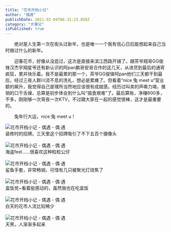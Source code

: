 ```yaml
---
title: "花市开档小记"
author: "偶遇"
publishDate: 2011-02-04T06:31:23.858Z
category: "大事记"
isPublished: true
---
```



<P style="TEXT-INDENT: 2em;"   ><WBR>绝对是人生第一次在街头过新年，也是唯一一个我有信心日后能想起来自己当时做过什么的新年。</P>
<P style="TEXT-INDENT: 2em;"   >迎春花市，好像从没逛过，这次是直接来滨江西路开铺了。跟茶爷翔哥GG俊锋汉杰宇翔星爷还有新认识的阿pan鹏哥安哥合作的这几天，从进货到最后的通宵疯狂，累并快乐着。我不是最累的那一个，茶爷GG俊锋阿pan他们三天都干到最后，经过三夜人群川流不息的洗礼，想必是累瘫了。但看着“nice 兔 meet u“营业额的飙升，我觉得自己是理所当然地应该很有成就感。经历过叫卖的声嘶力竭，推销的口干舌燥，总算是初步体会到什么叫“搵食艰难”了。最后算账，净赚600多，不多，刚刚够一次宵夜一次KTV，不过跟大家在一起的感觉很棒，这才是最重要的。</P>
<P style="TEXT-INDENT: 2em;"   >兔年行大运，nice 兔 meet u！</P>
<DIV><IMG title="花市开档小记 - 偶遇 - 偶·遇"   alt="花市开档小记 - 偶遇 - 偶·遇"   style="margin: 0px 10px 0px 0px;"   src="http://img382.ph.126.net/2Y6rMGtwxCcj5OQxyA-5Ag==/2444891647709953269.jpg"   ></DIV>
<DIV>装修时的招牌。三天里这个招牌吸引了不下五百个摄像头</DIV>
<DIV>&nbsp; 
<DIV><IMG title="花市开档小记 - 偶遇 - 偶·遇"   alt="花市开档小记 - 偶遇 - 偶·遇"   style="margin: 0px 10px 0px 0px;"   src="http://img465.ph.126.net/K_-DBD8aE5n-xeAnsRRQ4w==/1558526946048102481.jpg"   ></DIV>
<DIV>海盗feel……很喜欢这种粒粒公仔</DIV>&nbsp; 
<DIV><IMG title="花市开档小记 - 偶遇 - 偶·遇"   alt="花市开档小记 - 偶遇 - 偶·遇"   style="margin: 0px 10px 0px 0px;"   src="http://img396.ph.126.net/g67HvGeepn6V9RORChbe_g==/3068077246147432741.jpg"   ></DIV>
<DIV>鲨鱼手套，非常畅销，可惜有几只被聚光灯烧焦了</DIV>&nbsp; 
<DIV><IMG title="花市开档小记 - 偶遇 - 偶·遇"   alt="花市开档小记 - 偶遇 - 偶·遇"   style="margin: 0px 10px 0px 0px;"   src="http://img770.ph.126.net/S41Qdrhg7Hr28t4s3ZRS4w==/83035118130922696.jpg"   ></DIV>
<DIV>盒饭党~看着挺感动的，虽然我也在吃盒饭</DIV>
<DIV>&nbsp;</DIV>
<DIV><IMG title="花市开档小记 - 偶遇 - 偶·遇"   alt="花市开档小记 - 偶遇 - 偶·遇"   style="margin: 0px 10px 0px 0px;"   src="http://img229.ph.126.net/PzaUiz_MkJshsdvDePBrdQ==/2143431947653118063.jpg"   ></DIV>
<DIV>白天的花市人流比较稀少</DIV>
<DIV>&nbsp;</DIV>
<DIV><IMG title="花市开档小记 - 偶遇 - 偶·遇"   alt="花市开档小记 - 偶遇 - 偶·遇"   src="http://img234.ph.126.net/3MnUiAMEY8A0REy_zKnkdg==/1401463909043870459.jpg"   ><BR>天黑，人渐渐多起来</DIV></DIV>